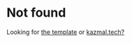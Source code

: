 # Not found
Looking for [the template](https://cgmsp.github.io/template) or [kazmal.tech?](https://kazmal.tech)
